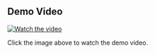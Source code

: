 ## Demo Video

[![Watch the video](https://drive.google.com/file/d/1kb2gE6LYXkatD7AZ3QqIkKSVTuUBaHej/view?usp=drive_link)](https://drive.google.com/file/d/1kb2gE6LYXkatD7AZ3QqIkKSVTuUBaHej/view?usp=drive_link)

Click the image above to watch the demo video.
